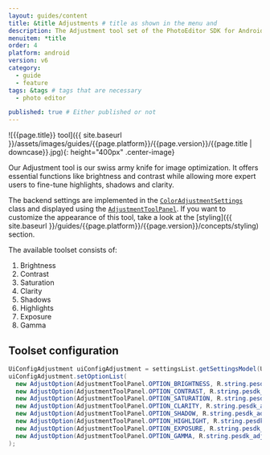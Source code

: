 ```yaml
---
layout: guides/content
title: &title Adjustments # title as shown in the menu and 
description: The Adjustment tool set of the PhotoEditor SDK for Android offers essential and advanced editing functions like Brightness, Contrast, Saturation or Exposure
menuitem: *title
order: 4
platform: android
version: v6
category: 
  - guide
  - feature
tags: &tags # tags that are necessary
  - photo editor 

published: true # Either published or not 
---
```


![{{page.title}} tool]({{ site.baseurl }}/assets/images/guides/{{page.platform}}/{{page.version}}/{{page.title | downcase}}.jpg){: height="400px" .center-image}


Our Adjustment tool is our swiss army knife for image optimization. It offers essential functions like brightness and contrast while allowing more expert users to fine-tune highlights, shadows and clarity.

The backend settings are implemented in the [`ColorAdjustmentSettings`]({{site.baseurl}}/apidocs/{{page.platform}}/{{page.version}}/ly/img/android/sdk/tools/ColorAdjustmentSettings.html) class and displayed using the [`AdjustmentToolPanel`]({{site.baseurl}}/apidocs/{{page.platform}}/{{page.version}}/ly/img/android/ui/panels/AdjustmentToolPanel.html). If you want to customize the appearance of this tool, take a look at the [styling]({{ site.baseurl }}/guides/{{page.platform}}/{{page.version}}/concepts/styling) section.

The available toolset consists of:

1. Brightness
2. Contrast
3. Saturation
4. Clarity
5. Shadows
6. Highlights
7. Exposure
8. Gamma

## Toolset configuration
```java
UiConfigAdjustment uiConfigAdjustment = settingsList.getSettingsModel(UiConfigAdjustment.class);
uiConfigAdjustment.setOptionList(
  new AdjustOption(AdjustmentToolPanel.OPTION_BRIGHTNESS, R.string.pesdk_adjustments_button_brightnessTool, ImageSource.create(R.drawable.imgly_icon_option_brightness)),
  new AdjustOption(AdjustmentToolPanel.OPTION_CONTRAST, R.string.pesdk_adjustments_button_contrastTool, ImageSource.create(R.drawable.imgly_icon_option_contrast)),
  new AdjustOption(AdjustmentToolPanel.OPTION_SATURATION, R.string.pesdk_adjustments_button_saturationTool, ImageSource.create(R.drawable.imgly_icon_option_saturation)),
  new AdjustOption(AdjustmentToolPanel.OPTION_CLARITY, R.string.pesdk_adjustments_button_clarityTool, ImageSource.create(R.drawable.imgly_icon_option_clarity)),
  new AdjustOption(AdjustmentToolPanel.OPTION_SHADOW, R.string.pesdk_adjustments_button_shadowTool, ImageSource.create(R.drawable.imgly_icon_option_shadow)),
  new AdjustOption(AdjustmentToolPanel.OPTION_HIGHLIGHT, R.string.pesdk_adjustments_button_highlightTool, ImageSource.create(R.drawable.imgly_icon_option_highlight)),
  new AdjustOption(AdjustmentToolPanel.OPTION_EXPOSURE, R.string.pesdk_adjustments_button_exposureTool, ImageSource.create(R.drawable.imgly_icon_option_exposure)),
  new AdjustOption(AdjustmentToolPanel.OPTION_GAMMA, R.string.pesdk_adjustments_button_gammaTool, ImageSource.create(R.drawable.imgly_icon_option_gamma))
);
```